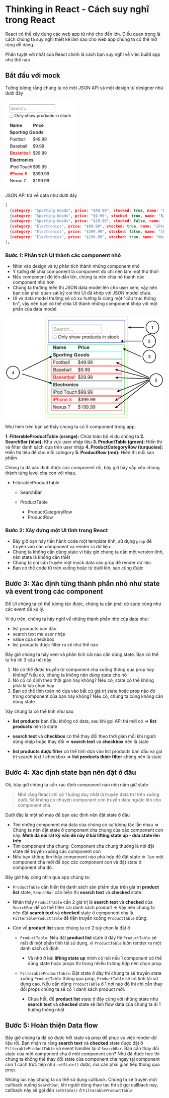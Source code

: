 # Thinking in React - Cách suy nghĩ trong React

React có thể xây dựng các web app từ nhỏ cho đến lớn. Điều quan trọng là cách chúng ta suy nghĩ thiết kế làm sao cho web app chúng ta có thể mở rộng dễ dàng.

Phần tuyệt vời nhất của React chính là cách bạn suy nghĩ về việc build app như thế nào

## Bắt đầu với mock

Tưởng tượng rằng chúng ta có một JSON API và một design từ designer như dưới đây

![](./thinking-in-react-mock.png)

JSON API trả về data như dưới đây

```json
[
  {category: "Sporting Goods", price: "$49.99", stocked: true, name: "Football"},
  {category: "Sporting Goods", price: "$9.99", stocked: true, name: "Baseball"},
  {category: "Sporting Goods", price: "$29.99", stocked: false, name: "Basketball"},
  {category: "Electronics", price: "$99.99", stocked: true, name: "iPod Touch"},
  {category: "Electronics", price: "$399.99", stocked: false, name: "iPhone 5"},
  {category: "Electronics", price: "$199.99", stocked: true, name: "Nexus 7"}
];
```

### Bước 1: Phân tích UI thành các component nhỏ

- Nhìn vào design và tự phân tích thành những component nhỏ
- Ý tưởng để chia component là component đó chỉ nên làm một thứ thôi!
- Nếu component đó lớn dần lên, chúng ta nên chia nó thành các component nhỏ hơn
- Chúng ta thường hiển thị JSON data model lên cho user xem, vậy nên bạn cần phải quan sát kỹ coi thử UI đã khớp với JSON model chưa.
- UI và data model thường sẽ có xu hướng là cùng một "cấu trúc thông tin", vậy nên bạn có thể chia UI thành những component khớp với một phần của data model.

![](./thinking-in-react-components.png)

Như hình trên bạn sẽ thấy chúng ta có 5 component trong app.

**1. FilterableProductTable (orange):** Chứa toàn bộ ví dụ chúng ta
**2. SearchBar (blue):** Khu vực user nhập liệu
**3. ProductTable (green):** Hiển thị và filter danh sách dựa trên user nhập
**4. ProductCategoryRow (turquoise):** Hiển thị tiêu đề cho mỗi category
**5. ProductRow (red):** Hiển thị mỗi sản phẩm

Chúng ta đã xác định được các component rồi, bây giờ hãy sắp xếp chúng thành từng level cha con với nhau.

- FilterableProductTable

  - SearchBar
  - ProductTable

    - ProductCategoryRow
    - ProductRow

### Bước 2: Xây dựng một UI tĩnh trong React

- Bây giờ bạn hãy tiến hành code một template tĩnh, sử dụng `prop` để truyền vào các component và render ra dữ liệu.
- Chúng ta không cần dùng state vì bây giờ chúng ta cần một version tĩnh, nên state là không cần thiết
- Chúng ta chỉ cần truyền một mock data vào prop để render dữ liệu
- Bạn có thể code từ trên xuống hoặc từ dưới lên, sao cũng được

## Bước 3: Xác định từng thành phần nhỏ như state và event trong các component

Để UI chúng ta có thể tương tác được, chúng ta cần phải có state cũng như các event để xử lý.

Ví dụ trên, chúng ta hãy nghĩ về những thành phần nhỏ của data như:

- list products ban đầu
- search text mà user nhập
- value của checkbox
- list products được filter ra sẽ như thế nào

Bây giờ chúng ta hãy xem và phân tích cái nào cần dùng state. Bạn có thể tự trả lời 3 câu hỏi này

1. Nó có thể được truyền từ component cha xuống thông qua prop hay không? Nếu có, chúng ta không nên dùng state cho nó
2. Nó có cố định theo thời gian hay không? Nếu có, state có thể không phải là lựa chọn hay
3. Bạn có thể tính toán nó dựa vào bất cứ giá trị state hoặc prop nào đó trong component của bạn hay không? Nếu có, chúng ta cũng không cần dùng state

Vậy chúng ta có thể tính như sau

- **list products** ban đầu không có data, sau khi gọi API thì mới có => **list products** nên là state

- **search text** và **checkbox** có thể thay đổi theo thời gian mỗi khi người dùng nhập hoặc thay đổi => **search text** và **checkbox** nên là state

- **list products được filter** có thể tính dựa vào list products ban đầu và giá trị search text / checkbox => **list products được filter** không nên là state

## Bước 4: Xác định state bạn nên đặt ở đâu

Ok, bây giờ chúng ta cần xác định component nào nên nắm giữ state

> Nhớ rằng React chỉ có 1 luồng duy nhất là truyền data trừ trên xuống dưới. Sẽ không có chuyện component con truyền data ngược lên cho component cha.

Dưới đây là một số mẹo để bạn xác định nên đặt state ở đâu

- Tìm những component mà data của chúng có sự tương tác lẫn nhau => Chúng ta nên đặt state ở component cha chung của các component con này. **Mình đã nói rất kỹ vấn đề này ở bài lifting state up - đưa state lên trên**
- Tìm component cha chung: Component cha chung thường là nơi đặt state để truyền xuống các component con
- Nếu bạn không tìm thấy component nào phù hợp để đặt state => Tạo một component cha mới để bọc các component con và đặt state ở component cha đó.

Bây giờ hãy cùng nhìn qua app chúng ta:

- `ProductTable` cần hiển thị danh sách sản phẩm dựa trên giá trị **product list** state, `SearchBar` cần hiển thị **search text** và **checked** state.
- Nhận thấy `ProductTable` cần 2 giá trị là **search text** và **checked** của `SearchBar` để có thể filter cái danh sách product => Vậy nên chúng ta nên đặt **search text** và **checked** state ở component cha là `FilterableProductTable` để tiện truyền xuống `ProductTable` dùng.
- Còn về **product list** state chúng ta có 2 tuỳ chọn là đặt ở

  - `ProductTable`: Nếu đặt **product list** state ở đây thì `ProductTable` sẽ mất đi một phần tính tái sử dụng, vì `ProductTable` luôn render ra một danh sách cố định.

    - Và nhớ ở bài **lifting state up** mình có nói nếu 1 component có thể dùng state hoặc props thì trong nhiều trường hợp nên chọn prop.

  - `FilterableProductTable`: Đặt state ở đây thì chúng ta sẽ truyền state xuống `ProductTable` thông qua prop, `ProductTable` sẽ có tính tái sử dụng cao. Nếu cần dùng `ProductTable` ở 1 nơi nào đó thì chỉ cần thay đổi props chúng ta sẽ có 1 danh sách product mới.
    - Chưa hết, để **product list** state ở đây cùng với những state như **search text** và **checked** state sẽ làm flow data của chúng ta đi 1 hướng thống nhất

## Bước 5: Hoàn thiện Data flow

Bây giờ chúng ta đã có được hết state và prop để phục vụ việc render dữ liệu rồi. Bạn nhận ra rằng **search text** và **checked** state được đặt ở `FilterableProductTable` và event handler lại ở `SearchBar`. Bạn cần thay đổi state của một component cha ở một component con? Như đã được học thì chúng ta không thể thay đổi state của component cha ngay tại component con 1 cách trực tiếp như `setState()` được, mà cần phải gián tiếp thông qua prop.

Những lúc này chúng ta có thể sử dụng callback. Chúng ta sẽ truyền một callback xuống `SearchBar`, khi người dùng thao tác thì sẽ gọi callback này, callback này sẽ gọi đến `setState()` ở `FilterableProductTable`
